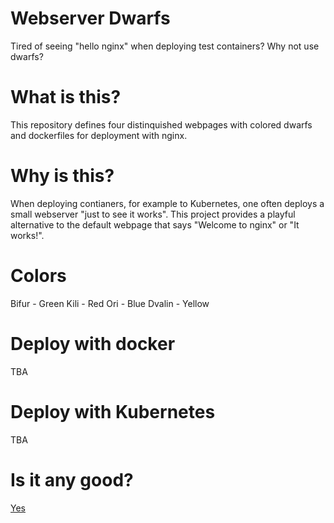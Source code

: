 Webserver Dwarfs
================
Tired of seeing "hello nginx" when deploying test containers? Why not use dwarfs?

What is this?
=============
This repository defines four distinquished webpages with colored dwarfs and dockerfiles for deployment with nginx.


Why is this?
============
When deploying contianers, for example to Kubernetes, one often deploys a small webserver "just to see it works". This project provides a playful alternative to the default webpage that says "Welcome to nginx" or "It works!".

Colors
=======
Bifur - Green
Kili - Red
Ori - Blue
Dvalin - Yellow

Deploy with docker
==================
TBA

Deploy with Kubernetes
======================
TBA

Is it any good?
===============
[Yes](https://news.ycombinator.com/item?id=3067434)

